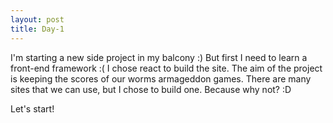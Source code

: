 ```yaml
---
layout: post
title: Day-1
---
```

I'm starting a new side project in my balcony :) But first I need to learn a front-end framework :( I chose react to build the site.
The aim of the project is keeping the scores of our worms armageddon games. There are many sites that we can use, but I chose to build one. Because why not? :D

Let's start!

